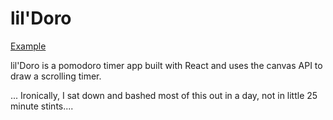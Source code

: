 # lil'Doro
[Example](https://tomkeyte.github.io/lilDoro/)

lil'Doro is a pomodoro timer app built with React and uses the canvas API to draw a scrolling timer.

... Ironically, I sat down and bashed most of this out in a day, not in little 25 minute stints....
